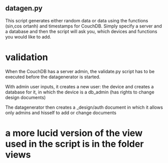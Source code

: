 ## datagen.py 
This script generates either random data or data using the functions (sin,cos ortanh) and timestamps for CouchDB. Simply specify a server and a database and then the script will ask you, which devices and functions you would like to add.

# validation

When the CouchDB has a server admin, the validate.py script has to be executed before the datagenerator is started.

With admin user inputs, it creates a new user: the device and creates a database for it, in which the device is a db_admin (has rights to change design documents)

The datagenerator then creates a _design/auth document in which it allows only admins and hisself to add or change documents

# a more lucid version of the view used in the script is in the folder views
